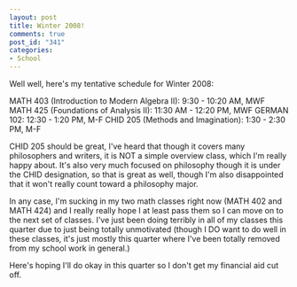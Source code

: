 ```yaml
--- 
layout: post
title: Winter 2008!
comments: true
post_id: "341"
categories:
- School
---
```

Well well, here's my tentative schedule for Winter 2008:

MATH 403 (Introduction to Modern Algebra II): 9:30 - 10:20 AM, MWF
MATH 425 (Foundations of Analysis II): 11:30 AM - 12:20 PM, MWF
GERMAN 102: 12:30 - 1:20 PM, M-F
CHID 205 (Methods and Imagination): 1:30 - 2:30 PM, M-F

CHID 205 should be great, I've heard that though it covers many philosophers and writers, it is NOT a simple overview class, which I'm really happy about.  It's also very much focused on philosophy though it is under the CHID designation, so that is great as well, though I'm also disappointed that it won't really count toward a philosophy major.

In any case, I'm sucking in my two math classes right now (MATH 402 and MATH 424) and I really really hope I at least pass them so I can move on to the next set of classes.  I've just been doing terribly in all of my classes this quarter due to just being totally unmotivated (though I DO want to do well in these classes, it's just mostly this quarter where I've been totally removed from my school work in general.)

Here's hoping I'll do okay in this quarter so I don't get my financial aid cut off.
